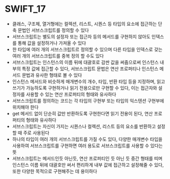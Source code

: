 # SWIFT_17
* 클래스, 구조체, 열거형에는 컬렉션, 리스트, 시퀀스 등 타입의 요소에 접근하는 단축 문법인 서브스크립트를 정의할 수 있다
* 서브스크립트는 별도의 설정자 또는 접근자 등의 메서드를 구현하지 않아도 인덱스를 통해 값을 설정하거나 가져올 수 있다
* 한 타입에 여러 개의 서브스크립트르 정의할 수 있으며 다른 타입을 인덱스로 갖는 여러 개의 서브스크립트를 중복 정의 할 수도 있다
* 서브스크립트는 인스턴스의 이름 뒤에 대괄호로 감싼 값을 써줌으로써 인스턴스 내부의 특정 값에 접근할 수 있다, 서브스크립트 문법은 연산 프로퍼티나 인스턴스 메서드 문법과 유사한 형태로 볼 수 있다
* 인스턴스 메서드와 비슷하게 매개변수의 개수, 타입, 반환 타입 등을 지정하며,  읽고 쓰기가 가능하도록 구현하거나 읽기 전용으로만 구현할 수 있다, 이는 접근자와 설정자를 사용할 수 있는 연산 프로퍼티의 형태와 유사하다
* 서브스크립트를 정의하는 코드는 각 타입의 구현부 또는 타입의 익스텐션 구현부에 위치해야 한다
* get 메서드 없이 단순히 값만 반환하도록 구현한다면 읽기 전용이 된다, 연산 프로퍼티의 형태와 유사하다
* 서브스크립트는 자신이 가지는 시퀀스나 컬렉션, 리스트 등의 요소를 반환하고 설정할 때 주로 사용된다
* 하나의 타입이 여러 개의 서브스크립트를 가질 수도 있다, 다양한 매개변수 타입을 사용하여 서브스크립트를 구현하면 여러 용도로 서브스크립트를 사용할 수 있다는 뜻
* 서브스크립트는 메서드인듯 아닌듯, 연산 프로퍼티인 듯 아닌 듯 중간 형태를 띠며 인스턴스 이름 뒤에 대괄호만 써서 편리하게 내부 값에 접근하고 설정해줄 수 있다, 또한 다양한 목적으로 구현해주는 데 용이하다